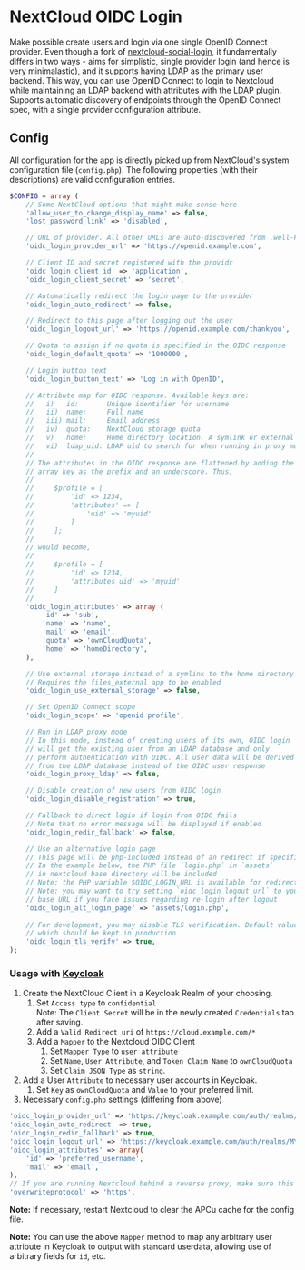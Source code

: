 # NextCloud OIDC Login

Make possible create users and login via one single OpenID Connect provider. Even though a fork of [nextcloud-social-login](https://github.com/zorn-v/nextcloud-social-login), it fundamentally differs in two ways - aims for simplistic, single provider login (and hence is very minimalastic), and it supports having LDAP as the primary user backend. This way, you can use OpenID Connect to login to Nextcloud while maintaining an LDAP backend with attributes with the LDAP plugin. Supports automatic discovery of endpoints through the OpenID Connect spec, with a single provider configuration attribute.

## Config

All configuration for the app is directly picked up from NextCloud's system configuration file (`config.php`). The following properties (with their descriptions) are valid configuration entries.

```php
$CONFIG = array (
    // Some NextCloud options that might make sense here
    'allow_user_to_change_display_name' => false,
    'lost_password_link' => 'disabled',

    // URL of provider. All other URLs are auto-discovered from .well-known
    'oidc_login_provider_url' => 'https://openid.example.com',

    // Client ID and secret registered with the providr
    'oidc_login_client_id' => 'application',
    'oidc_login_client_secret' => 'secret',

    // Automatically redirect the login page to the provider
    'oidc_login_auto_redirect' => false,

    // Redirect to this page after logging out the user
    'oidc_login_logout_url' => 'https://openid.example.com/thankyou',

    // Quota to assign if no quota is specified in the OIDC response
    'oidc_login_default_quota' => '1000000',

    // Login button text
    'oidc_login_button_text' => 'Log in with OpenID',

    // Attribute map for OIDC response. Available keys are:
    //   i)   id:       Unique identifier for username
    //   ii)  name:     Full name
    //   iii) mail:     Email address
    //   iv)  quota:    NextCloud storage quota
    //   v)   home:     Home directory location. A symlink or external storage to this location is used
    //   vi)  ldap_uid: LDAP uid to search for when running in proxy mode
    //
    // The attributes in the OIDC response are flattened by adding the nested
    // array key as the prefix and an underscore. Thus,
    //
    //     $profile = [
    //         'id' => 1234,
    //         'attributes' => [
    //             'uid' => 'myuid'
    //         ]
    //     ];
    //
    // would become,
    //
    //     $profile = [
    //         'id' => 1234,
    //         'attributes_uid' => 'myuid'
    //     ]
    //
    'oidc_login_attributes' => array (
        'id' => 'sub',
        'name' => 'name',
        'mail' => 'email',
        'quota' => 'ownCloudQuota',
        'home' => 'homeDirectory',
    ),

    // Use external storage instead of a symlink to the home directory
    // Requires the files_external app to be enabled
    'oidc_login_use_external_storage' => false,

    // Set OpenID Connect scope
    'oidc_login_scope' => 'openid profile',

    // Run in LDAP proxy mode
    // In this mode, instead of creating users of its own, OIDC login
    // will get the existing user from an LDAP database and only
    // perform authentication with OIDC. All user data will be derived
    // from the LDAP database instead of the OIDC user response
    'oidc_login_proxy_ldap' => false,

    // Disable creation of new users from OIDC login
    'oidc_login_disable_registration' => true,

    // Fallback to direct login if login from OIDC fails
    // Note that no error message will be displayed if enabled
    'oidc_login_redir_fallback' => false,

    // Use an alternative login page
    // This page will be php-included instead of an redirect if specified
    // In the example below, the PHP file `login.php` in `assets`
    // in nextcloud base directory will be included
    // Note: the PHP variable $OIDC_LOGIN_URL is available for redirect URI
    // Note: you may want to try setting `oidc_login_logout_url` to your
    // base URL if you face issues regarding re-login after logout
    'oidc_login_alt_login_page' => 'assets/login.php',
    
    // For development, you may disable TLS verification. Default value is `true`
    // which should be kept in production
    'oidc_login_tls_verify' => true,
);
```
### Usage with [Keycloak](https://www.keycloak.org/)
1. Create the NextCloud Client in a Keycloak Realm of your choosing.
	1. Set `Access type` to `confidential`  
	Note: The `Client Secret` will be in the newly created `Credentials` tab after saving.
	2. Add a `Valid Redirect uri` of `https://cloud.example.com/*`
	3. Add a `Mapper` to the Nextcloud OIDC Client 
		1. Set `Mapper Type` to `user attribute`
		2. Set `Name`, `User Attribute`, and `Token Claim Name` to `ownCloudQuota`
		3. Set `Claim JSON Type` as `string`.
2. Add a User `Attribute` to necessary user accounts in Keycloak.
	1. Set `Key` as `ownCloudQuota` and `Value` to your preferred limit.
3. Necessary `config.php` settings (differing from above)
```php
'oidc_login_provider_url' => 'https://keycloak.example.com/auth/realms/YOUR_REALM',
'oidc_login_auto_redirect' => true,
'oidc_login_redir_fallback' => true,
'oidc_login_logout_url' => 'https://keycloak.example.com/auth/realms/MY_REALM/protocol/openid-connect/logout?redirect_uri=https%3A%2F%2Fcloud.example.com%2F',
'oidc_login_attributes' => array(
	'id' => 'preferred_username',
	'mail' => 'email',
),
// If you are running Nextcloud behind a reverse proxy, make sure this is set
'overwriteprotocol' => 'https',
```

**Note:** If necessary, restart Nextcloud to clear the APCu cache for the config file.

**Note:** You can use the above `Mapper` method to map any arbitrary user attribute in Keycloak to output with standard userdata, allowing use of arbitrary fields for `id`, etc.
